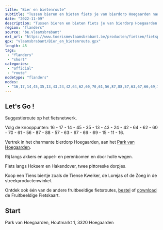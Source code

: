 ```yaml
---
title: "Bier en bietenroute"
subtitle: "Tussen bieren en bieten fiets je van bierdorp Hoegaarden naar suikerstad Tienen en terug"
date: "2022-11-09"
description: "Tussen bieren en bieten fiets je van bierdorp Hoegaarden naar suikerstad Tienen en terug. Onderweg doorkruis je natuurgebied Rosdel en kom je langs Hoksem en Hakendover. Hou even halt in Hoegaarden en Tienen en kom er alles te weten over de befaamde witbieren, de Tiense suiker en al het overige lekkers dat beiden in petto hebben."
region: "flanders"
source: "be.vlaamsbrabant"
ext_url: "https://www.toerismevlaamsbrabant.be/producten/fietsen/fietsproducten/bieren-en-bietenroute/index.html"
gpx: "vlaamsbrabant/Bier_en_bietenroute.gpx"
length: 45
tags:
 - "flanders"
 - "short"
categories:
 - "official"
 - "route"
nodetype: "flanders"
nodes:
 - "16,17,14,45,35,13,43,24,42,64,62,60,70,61,56,87,88,57,63,67,66,69,15,11,16"
---
```


## Let's Go ! 

Suggestieroute op het fietsnetwerk.

Volg de knooppunten: 16 - 17 - 14 - 45 - 35 - 13 - 43 - 24 - 42 - 64 - 62 - 60 - 70 - 61 - 56 - 87 - 88 - 57 - 63 - 67 - 66 - 69 - 15 - 11 - 16.

Vertrek in het charmante bierdorp Hoegaarden, aan het [Park van Hoegaarden](https://www.toerismevlaamsbrabant.be/producten/bezoeken/bezienswaardigheden/de-tuinen-van-hoegaarden/).

Rij langs akkers en appel- en perenbomen en door holle wegen.

Fiets langs Hoksem en Hakendover, twee pittoreske dorpjes.

Koop een Tiens biertje zoals de Tiense Kweiker, de Lorejas of de Zoeg in de streekproductenwinkel.

Ontdek ook één van de andere fruitbeeldige fietsroutes, [bestel](https://www.toerismevlaamsbrabant.be/publicaties/bloeiend-hageland-fietsen) of [download](https://www.toerismevlaamsbrabant.be/Images/bloeiend-hageland-fietsen-2022_tcm251-143863.pdf) de Fruitbeeldige Fietskaart.

## Start

Park van Hoegaarden, Houtmarkt 1, 3320 Hoegaarden
